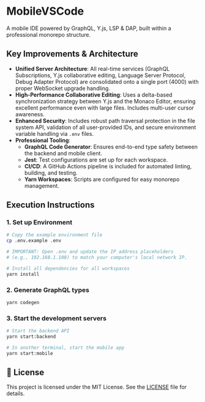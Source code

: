 # MobileVSCode

A mobile IDE powered by GraphQL, Y.js, LSP & DAP, built within a professional monorepo structure.

## Key Improvements & Architecture

-   **Unified Server Architecture**: All real-time services (GraphQL Subscriptions, Y.js collaborative editing, Language Server Protocol, Debug Adapter Protocol) are consolidated onto a single port (4000) with proper WebSocket upgrade handling.
-   **High-Performance Collaborative Editing**: Uses a delta-based synchronization strategy between Y.js and the Monaco Editor, ensuring excellent performance even with large files. Includes multi-user cursor awareness.
-   **Enhanced Security**: Includes robust path traversal protection in the file system API, validation of all user-provided IDs, and secure environment variable handling via `.env` files.
-   **Professional Tooling**:
    -   **GraphQL Code Generator**: Ensures end-to-end type safety between the backend and mobile client.
    -   **Jest**: Test configurations are set up for each workspace.
    -   **CI/CD**: A GitHub Actions pipeline is included for automated linting, building, and testing.
    -   **Yarn Workspaces**: Scripts are configured for easy monorepo management.

## Execution Instructions

### 1. Set up Environment
```bash
# Copy the example environment file
cp .env.example .env

# IMPORTANT: Open .env and update the IP address placeholders
# (e.g., 192.168.1.100) to match your computer's local network IP.

# Install all dependencies for all workspaces
yarn install
```

### 2. Generate GraphQL types
```bash
yarn codegen
```

### 3. Start the development servers
```bash
# Start the backend API
yarn start:backend

# In another terminal, start the mobile app
yarn start:mobile
```

## 📄 License

This project is licensed under the MIT License. See the [LICENSE](./LICENSE) file for details.
